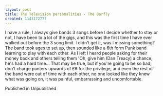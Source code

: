 ```yaml
---
layout: post
title: The Television personalities - The Barfly
created: 1143172777
---
```

<p>I have a rule, I always give bands 3 songs before I decide whether to stay or not, I have been to a lot of the gigs, and this was the first time I have ever walked out before the 3 song limit. I didn&#39;t get it, was I missing something? The band took ages to set up, then sounded like a 6th form Punk band learning to play with each other. As I left I heard people asking for their money back and others telling them &#39;Oh, give him (Dan Treacy) a chance, he&#39;s had a hard time&hellip; That may be true, but if you&#39;re going to be so bad, don&#39;t charge punters upwards of &pound;6 for the privilege, and even the rest of the band were out of time with each other, no one looked like they knew what was going on, it was painful, embarrassing and uncomfortable.</p><p>Published in Unpublished</p>

